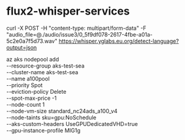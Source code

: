 # flux2-whisper-services

curl -X POST -H "content-type: multipart/form-data" -F "audio_file=@./audio/issue3/0_5f9df078-2617-4fbe-a01a-5c2e0a7f5d73.wav" https://whisper.yglabs.eu.org/detect-language?output=json

az aks nodepool add \
    --resource-group aks-test-sea \
    --cluster-name aks-test-sea \
    --name a100pool \
    --priority Spot \
    --eviction-policy Delete \
    --spot-max-price -1 \
    --node-count 1 \
    --node-vm-size standard_nc24ads_a100_v4 \
    --node-taints sku=gpu:NoSchedule \
    --aks-custom-headers UseGPUDedicatedVHD=true \
    --gpu-instance-profile MIG1g
